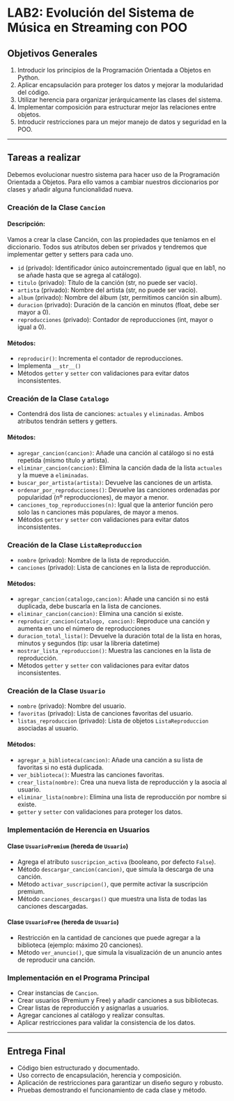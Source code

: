 # LAB2: Evolución del Sistema de Música en Streaming con POO

## **Objetivos Generales**
1. Introducir los principios de la Programación Orientada a Objetos en Python.
2. Aplicar encapsulación para proteger los datos y mejorar la modularidad del código.
3. Utilizar herencia para organizar jerárquicamente las clases del sistema.
4. Implementar composición para estructurar mejor las relaciones entre objetos.
5. Introducir restricciones para un mejor manejo de datos y seguridad en la POO.

---

## **Tareas a realizar**

Debemos evolucionar nuestro sistema para hacer uso de la Programación Orientada a Objetos. Para ello vamos a cambiar nuestros diccionarios por clases y añadir alguna funcionalidad nueva. 

### **Creación de la Clase `Cancion`**
#### **Descripción:**
Vamos a crear la clase Canción, con las propiedades que teníamos en el diccionario. Todos sus atributos deben ser privados y tendremos que implementar getter y setters para cada uno.
- `id` (privado): Identificador único autoincrementado (igual que en lab1, no se añade hasta que se agrega al catálogo).
- `titulo` (privado): Título de la canción (str, no puede ser vacío).
- `artista` (privado): Nombre del artista (str, no puede ser vacío).
- `album` (privado): Nombre del álbum (str, permitimos canción sin album).
- `duracion` (privado): Duración de la canción en minutos (float, debe ser mayor a 0).
- `reproducciones` (privado): Contador de reproducciones (int, mayor o igual a 0).

#### **Métodos:**
- `reproducir()`: Incrementa el contador de reproducciones.
- Implementa `__str__()`  
- Métodos `getter` y `setter` con validaciones para evitar datos inconsistentes.

### **Creación de la Clase `Catalogo`**
- Contendrá dos lista de canciones: `actuales` y `eliminadas`. Ambos atributos tendrán setters y getters.
#### **Métodos:**
- `agregar_cancion(cancion)`: Añade una canción al catálogo si no está repetida (mismo título y artista).
- `eliminar_cancion(cancion)`: Elimina la canción dada de la lista `actuales` y la mueve a `eliminadas`.
- `buscar_por_artista(artista)`: Devuelve las canciones de un artista.
- `ordenar_por_reproducciones()`: Devuelve las canciones ordenadas por popularidad (nº reproducciones), de mayor a menor.
- `canciones_top_reproducciones(n)`: Igual que la anterior función pero solo las n canciones más populares, de mayor a menos.
- Métodos `getter` y `setter` con validaciones para evitar datos inconsistentes.

### **Creación de la Clase `ListaReproduccion`**
- `nombre` (privado): Nombre de la lista de reproducción.
- `canciones` (privado): Lista de canciones en la lista de reproducción.

#### **Métodos:**
- `agregar_cancion(catalogo,cancion)`: Añade una canción si no está duplicada, debe buscarla en la lista de canciones.
- `eliminar_cancion(cancion)`: Elimina una canción si existe.
- `reproducir_cancion(catalogo, cancion)`: Reproduce una canción y aumenta en uno el número de reproducciones
- `duracion_total_lista()`: Devuelve la duración total de la lista en horas, minutos y segundos (tip: usar la libreria datetime)
- `mostrar_lista_reproduccion()`: Muestra las canciones en la lista de reproducción. 
- Métodos `getter` y `setter` con validaciones para evitar datos inconsistentes.

### **Creación de la Clase `Usuario`**
- `nombre` (privado): Nombre del usuario.
- `favoritas` (privado): Lista de canciones favoritas del usuario.
- `listas_reproduccion` (privado): Lista de objetos `ListaReproduccion` asociadas al usuario.

#### **Métodos:**
  - `agregar_a_biblioteca(cancion)`: Añade una canción a su lista de favoritas si no está duplicada.
  - `ver_biblioteca()`: Muestra las canciones favoritas.
  - `crear_lista(nombre)`: Crea una nueva lista de reproducción y la asocia al usuario.
  - `eliminar_lista(nombre)`: Elimina una lista de reproducción por nombre si existe.
  - `getter` y `setter` con validaciones para proteger los datos.

### **Implementación de Herencia en Usuarios**
#### **Clase `UsuarioPremium` (hereda de `Usuario`)**
- Agrega el atributo `suscripcion_activa` (booleano, por defecto `False`).
- Método `descargar_cancion(cancion)`, que simula la descarga de una canción.
- Método `activar_suscripcion()`, que permite activar la suscripción premium.
- Método `canciones_descargas()` que muestra una lista de todas las canciones descargadas.

#### **Clase `UsuarioFree` (hereda de `Usuario`)**
- Restricción en la cantidad de canciones que puede agregar a la biblioteca (ejemplo: máximo 20 canciones).
- Método `ver_anuncio()`, que simula la visualización de un anuncio antes de reproducir una canción.



### **Implementación en el Programa Principal**
- Crear instancias de `Cancion`.
- Crear usuarios (Premium y Free) y añadir canciones a sus bibliotecas.
- Crear listas de reproducción y asignarlas a usuarios.
- Agregar canciones al catálogo y realizar consultas.
- Aplicar restricciones para validar la consistencia de los datos.

---

## **Entrega Final**
- Código bien estructurado y documentado.
- Uso correcto de encapsulación, herencia y composición.
- Aplicación de restricciones para garantizar un diseño seguro y robusto.
- Pruebas demostrando el funcionamiento de cada clase y método.

